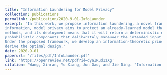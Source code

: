 ```yaml
---
title: "Information Laundering for Model Privacy"
collection: publications
permalink: /publication/2020-9-01-InfoLaunder
excerpt: 'In this work, we propose information laundering, a novel framework for enhancing model privacy. Unlike data privacy that concerns the protection of raw data
information, model privacy aims to protect an already-learned model that is to be deployed for public use. The private model can be obtained from general learning
methods, and its deployment means that it will return a deterministic or random response for a given input query. An information-laundered model consists of
probabilistic components that deliberately maneuver the intended input and output for queries of the model, so the model’s adversarial acquisition is less likely.
Under the proposed framework, we develop an information-theoretic principle to quantify the fundamental tradeoffs between model utility and privacy leakage, and
derive the optimal design.'
date: 2020-9-01
paperurl: '/files/pdf/InfoLaunder.pdf'
link: 'https://openreview.net/pdf?id=dyaIRud1zXg'
citation: 'Wang, Xinran, Yu Xiang, Jun Gao, and Jie Ding. "Information Laundering for Model Privacy." In International Conference on Learning Representations (Spotlight Presentation). 2020.'
---
```

